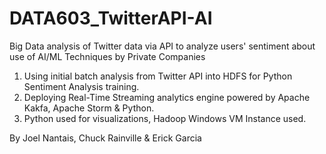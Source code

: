 # DATA603_TwitterAPI-AI
Big Data analysis of Twitter data via API to analyze users' sentiment about use of AI/ML Techniques by Private Companies

1. Using initial batch analysis from Twitter API into HDFS for Python Sentiment Analysis training.
2. Deploying Real-Time Streaming analytics engine powered by Apache Kakfa, Apache Storm & Python.
3. Python used for visualizations, Hadoop Windows VM Instance used.

By Joel Nantais, Chuck Rainville & Erick Garcia
